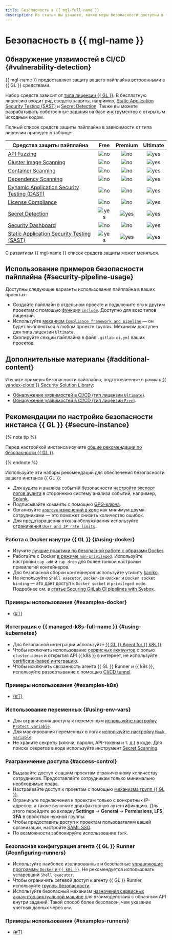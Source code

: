 ```yaml
---
title: Безопасность в {{ mgl-full-name }}
description: Из статьи вы узнаете, какие меры безопасности доступны в {{ mgl-name }}.
---
```


# Безопасность в {{ mgl-name }}

## Обнаружение уязвимостей в CI/CD {#vulnerability-detection}

{{ mgl-name }} предоставляет защиту вашего пайплайна встроенными в {{ GL }} средствами.

Набор средств зависит от [типа лицензии {{ GL }}](https://about.gitlab.com/pricing/). В бесплатную лицензию входит ряд средств защиты, например, [Static Application Security Testing (SAST)](https://docs.gitlab.com/ee/user/application_security/sast/) и [Secret Detection](https://docs.gitlab.com/ee/user/application_security/secret_detection/index.html). Также вы можете разрабатывать собственные задания на базе инструментов с открытым исходным кодом.

Полный список средств защиты пайплайна в зависимости от типа лицензии приведен в таблице:

Средства защиты пайплайна | Free | Premium | Ultimate
--- | :---: | :---: | :---:
[API Fuzzing](https://docs.gitlab.com/ee/user/application_security/api_fuzzing/index.html) | ![no](../../_assets/common/no.svg) | ![no](../../_assets/common/no.svg) | ![yes](../../_assets/common/yes.svg)
[Cluster Image Scanning](https://docs.gitlab.com/ee/user/application_security/cluster_image_scanning/index.html) | ![no](../../_assets/common/no.svg) | ![no](../../_assets/common/no.svg) | ![yes](../../_assets/common/yes.svg)
[Container Scanning](https://docs.gitlab.com/ee/user/application_security/container_scanning/index.html) | ![no](../../_assets/common/no.svg) | ![no](../../_assets/common/no.svg) | ![yes](../../_assets/common/yes.svg)
[Dependency Scanning](https://docs.gitlab.com/ee/user/application_security/dependency_scanning/index.html) | ![no](../../_assets/common/no.svg) | ![no](../../_assets/common/no.svg) | ![yes](../../_assets/common/yes.svg)
[Dynamic Application Security Testing (DAST)](https://docs.gitlab.com/ee/user/application_security/dast/index.html) | ![no](../../_assets/common/no.svg) | ![no](../../_assets/common/no.svg) | ![yes](../../_assets/common/yes.svg)
[License Compliance](https://docs.gitlab.com/ee/user/compliance/license_compliance/index.html) | ![no](../../_assets/common/no.svg) | ![no](../../_assets/common/no.svg) | ![yes](../../_assets/common/yes.svg)
[Secret Detection](https://docs.gitlab.com/ee/user/application_security/secret_detection/index.html) | ![yes](../../_assets/common/yes.svg) | ![yes](../../_assets/common/yes.svg) | ![yes](../../_assets/common/yes.svg)
[Security Dashboard](https://docs.gitlab.com/ee/user/application_security/security_dashboard/index.html) | ![no](../../_assets/common/no.svg) | ![no](../../_assets/common/no.svg) | ![yes](../../_assets/common/yes.svg)
[Static Application Security Testing (SAST)](https://docs.gitlab.com/ee/user/application_security/sast/index.html) | ![yes](../../_assets/common/yes.svg) | ![yes](../../_assets/common/yes.svg) | ![yes](../../_assets/common/yes.svg)

С развитием {{ mgl-name }} список средств защиты может меняться.

## Использование примеров безопасности пайплайна {#security-pipeline-usage}

Доступны следующие варианты использования пайплайна в ваших проектах:
* Создайте пайплайн в отдельном проекте и подключите его к другим проектам с помощью [функции `include`](https://docs.gitlab.com/ee/ci/yaml/includes.html). Доступно для всех типов лицензий.
* Используйте [механизм `Compliance framework and pipeline`](https://docs.gitlab.com/ee/user/project/settings/index.html#compliance-frameworks) — он будет выполняться в любом проекте группы. Механизм доступен для типа лицензии `Ultimate`.
* Скопируйте секции пайплайна в файл `.gitlab-ci.yml` ваших проектов.

## Дополнительные материалы {#additional-content}

Изучите примеры безопасности пайплайна, подготовленные в рамках [{{ yandex-cloud }} Security Solution Library](https://github.com/yandex-cloud-examples/yc-security-solutions-library):
* [Обнаружение уязвимостей в CI/CD (тип лицензии `Ultimate`)](https://github.com/yandex-cloud-examples/yc-webinar-secure-cicd-with-gitlab/tree/main/ultimate_secure_ci_cd).
* [Обнаружение уязвимостей в CI/CD (тип лицензии `Free`)](https://github.com/yandex-cloud-examples/yc-webinar-secure-cicd-with-gitlab/tree/main/free_secure_ci_cd).

## Рекомендации по настройке безопасности инстанса {{ GL }} {#secure-instance}

{% note tip %}

Перед настройкой инстанса изучите [общие рекомендации по безопасности {{ GL }}](https://docs.gitlab.com/ee/security/).

{% endnote %}

Используйте эти наборы рекомендаций для обеспечения безопасности вашего инстанса {{ GL }}:
* Для аудита и анализа событий безопасности [настройте экспорт логов аудита](https://docs.gitlab.com/ee/administration/audit_event_streaming.html) в стороннюю систему анализа событий, например, [Splunk](https://www.splunk.com/).
* Подписывайте коммиты с помощью [GPG-ключа](https://docs.gitlab.com/ee/user/project/repository/gpg_signed_commits/).
* Организуйте [`approve` изменений в коде](https://docs.gitlab.com/ee/user/project/merge_requests/approvals/) как минимум двумя сотрудниками — это поможет снизить количество ошибок.
* Для предотвращения отказа обслуживания используйте [ограничения `User and IP rate limits`](https://docs.gitlab.com/ee/user/admin_area/settings/user_and_ip_rate_limits.html).

### Работа с Docker изнутри {{ GL }} {#using-docker}

* Изучите [лучшие практики по безопасной работе с образами Docker](https://docs.docker.com/engine/security/).
* Работайте с Docker [в режиме `non-privileged`](https://docs.gitlab.com/runner/security/#usage-of-docker-executor). Используйте настройки `cap_add` и `cap_drop` для более тонкой настройки привилегий контейнеров.
* Для безопасной сборки контейнеров используйте утилиту [kaniko](https://docs.gitlab.com/ee/ci/docker/using_kaniko.html).
* Не используйте `Shell executor`, `Docker-in-Docker` и `Docker socket binding` — это дает доступ к `Docker socket` и `privileged mode`. Подробнее см. в [статье Securing GitLab CI pipelines with Sysbox](https://blog.nestybox.com/2020/10/21/gitlab-dind.html).


### Примеры использования {#examples-docker}

* [{#T}](../tutorials/image-storage.md)


### Интеграция с {{ managed-k8s-full-name }} {#using-kubernetes}

* Для безопасной интеграции используйте [{{ GL }} Agent for {{ k8s }}](https://docs.gitlab.com/ee/user/clusters/agent/).
* Чтобы исключить использование [сервисных аккаунтов](../../iam/concepts/users/service-accounts.md) с ролью `cluster-admin` и открытия API {{ k8s }} в интернет, не используйте [certificate-based интеграцию](https://docs.gitlab.com/ee/user/infrastructure/clusters/).
* Чтобы исключить связанность агента {{ GL }} Runner и {{ k8s }}, используйте развертывание с помощью [CI/CD tunnel](https://docs.gitlab.com/ee/user/clusters/agent/ci_cd_tunnel.html).

### Примеры использования {#examples-k8s}

* [{#T}](../tutorials/gitlab-containers.md)

### Использование переменных {#using-env-vars}

* Для ограничения доступа к переменным [используйте настройку `Protect variable`](https://docs.gitlab.com/ee/ci/variables/#protect-a-cicd-variable).
* Для маскирования переменных в логах [используйте настройку `Mask variable`](https://docs.gitlab.com/ee/ci/variables/#mask-a-cicd-variable).
* Не храните секреты (ключи, пароли, API-токены и т. д.) в коде. Для поиска секретов в коде используйте инструмент [Secret Scanning](https://docs.gitlab.com/ee/user/application_security/secret_detection/).

### Разграничение доступа {#access-control}

* Выдавайте доступ к вашим проектам ограниченному количеству сотрудников. Предоставляйте сотрудникам только минимально необходимые права.
* Настраивайте доступ к проектам с помощью [механизма групп {{ GL }}](https://docs.gitlab.com/ee/user/group/).
* Ограничьте подключения к проектам только с конкретных IP-адресов, а также включите двухфакторную аутентификацию. Для этого перейдите во вкладку **Settings** → **General** → **Permissions, LFS, 2FA** в свойствах нужной группы.
* Чтобы предоставить доступ к проектам пользователям вашей организации, настройте [SAML SSO](https://docs.gitlab.com/ee/user/group/saml_sso/).
* По возможности заблокируйте использование `fork`.

### Безопасная конфигурация агента {{ GL }} Runner {#configuring-runners}

* Используйте наиболее изолированные и безопасные [управляющие программы `Docker` и `{{ k8s }}`](https://docs.gitlab.com/runner/executors/). Не рекомендуется использовать устаревший `Shell executor`.
* Чтобы ограничить сетевой доступ к агенту {{ GL }} Runner, используйте [группы безопасности](../../vpc/concepts/security-groups.md).
* Используйте безопасный механизм [назначения сервисных аккаунтов виртуальной машине](../../compute/operations/vm-connect/auth-inside-vm.md#link-sa-with-instance) для взаимодействия с облачным API внутри заданий. Такой способ более безопасен, чем указание учетных данных через `env`.


### Примеры использования {#examples-runners}

* [{#T}](../tutorials/install-gitlab-runner.md)